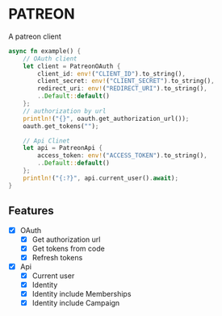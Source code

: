 PATREON
=======

A patreon client

```rust
async fn example() {
    // OAuth client
    let client = PatreonOAuth {
        client_id: env!("CLIENT_ID").to_string(),
        client_secret: env!("CLIENT_SECRET").to_string(),
        redirect_uri: env!("REDIRECT_URI").to_string(),
        ..Default::default()
    };
    // authorization by url
    println!("{}", oauth.get_authorization_url());
    oauth.get_tokens("");

    // Api Clinet
    let api = PatreonApi {
        access_token: env!("ACCESS_TOKEN").to_string(),
        ..Default::default()
    };
    println!("{:?}", api.current_user().await);
}
```

## Features

- [x] OAuth
  - [x] Get authorization url
  - [x] Get tokens from code
  - [x] Refresh tokens
- [x] Api
  - [x] Current user 
  - [x] Identity
  - [x] Identity include Memberships
  - [x] Identity include Campaign

